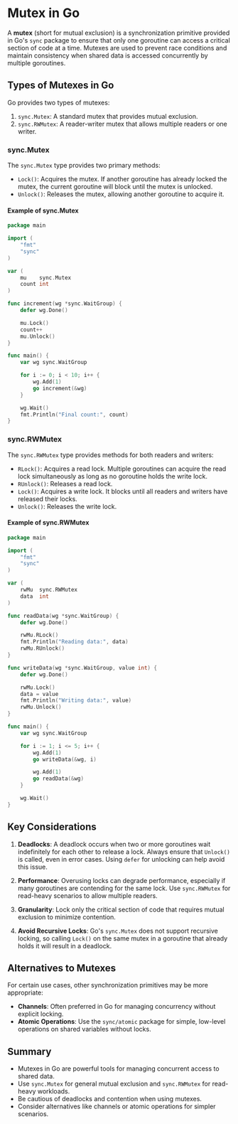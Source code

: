 # Mutex in Go

A **mutex** (short for mutual exclusion) is a synchronization primitive provided in Go's `sync` package to ensure that only one goroutine can access a critical section of code at a time. Mutexes are used to prevent race conditions and maintain consistency when shared data is accessed concurrently by multiple goroutines.

## Types of Mutexes in Go
Go provides two types of mutexes:
1. `sync.Mutex`: A standard mutex that provides mutual exclusion.
2. `sync.RWMutex`: A reader-writer mutex that allows multiple readers or one writer.

### sync.Mutex
The `sync.Mutex` type provides two primary methods:
- `Lock()`: Acquires the mutex. If another goroutine has already locked the mutex, the current goroutine will block until the mutex is unlocked.
- `Unlock()`: Releases the mutex, allowing another goroutine to acquire it.

#### Example of sync.Mutex
```go
package main

import (
	"fmt"
	"sync"
)

var (
	mu    sync.Mutex
	count int
)

func increment(wg *sync.WaitGroup) {
	defer wg.Done()

	mu.Lock()
	count++
	mu.Unlock()
}

func main() {
	var wg sync.WaitGroup

	for i := 0; i < 10; i++ {
		wg.Add(1)
		go increment(&wg)
	}

	wg.Wait()
	fmt.Println("Final count:", count)
}
```

### sync.RWMutex
The `sync.RWMutex` type provides methods for both readers and writers:
- `RLock()`: Acquires a read lock. Multiple goroutines can acquire the read lock simultaneously as long as no goroutine holds the write lock.
- `RUnlock()`: Releases a read lock.
- `Lock()`: Acquires a write lock. It blocks until all readers and writers have released their locks.
- `Unlock()`: Releases the write lock.

#### Example of sync.RWMutex
```go
package main

import (
	"fmt"
	"sync"
)

var (
	rwMu  sync.RWMutex
	data  int
)

func readData(wg *sync.WaitGroup) {
	defer wg.Done()

	rwMu.RLock()
	fmt.Println("Reading data:", data)
	rwMu.RUnlock()
}

func writeData(wg *sync.WaitGroup, value int) {
	defer wg.Done()

	rwMu.Lock()
	data = value
	fmt.Println("Writing data:", value)
	rwMu.Unlock()
}

func main() {
	var wg sync.WaitGroup

	for i := 1; i <= 5; i++ {
		wg.Add(1)
		go writeData(&wg, i)

		wg.Add(1)
		go readData(&wg)
	}

	wg.Wait()
}
```

## Key Considerations
1. **Deadlocks**: A deadlock occurs when two or more goroutines wait indefinitely for each other to release a lock. Always ensure that `Unlock()` is called, even in error cases. Using `defer` for unlocking can help avoid this issue.

2. **Performance**: Overusing locks can degrade performance, especially if many goroutines are contending for the same lock. Use `sync.RWMutex` for read-heavy scenarios to allow multiple readers.

3. **Granularity**: Lock only the critical section of code that requires mutual exclusion to minimize contention.

4. **Avoid Recursive Locks**: Go's `sync.Mutex` does not support recursive locking, so calling `Lock()` on the same mutex in a goroutine that already holds it will result in a deadlock.

## Alternatives to Mutexes
For certain use cases, other synchronization primitives may be more appropriate:
- **Channels**: Often preferred in Go for managing concurrency without explicit locking.
- **Atomic Operations**: Use the `sync/atomic` package for simple, low-level operations on shared variables without locks.

## Summary
- Mutexes in Go are powerful tools for managing concurrent access to shared data.
- Use `sync.Mutex` for general mutual exclusion and `sync.RWMutex` for read-heavy workloads.
- Be cautious of deadlocks and contention when using mutexes.
- Consider alternatives like channels or atomic operations for simpler scenarios.

